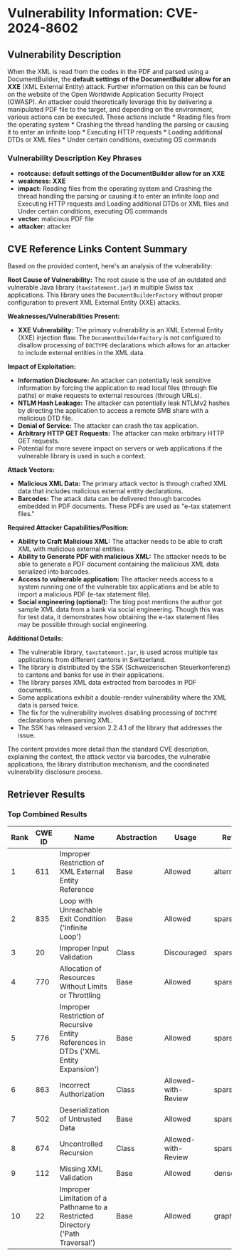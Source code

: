 # Vulnerability Information: CVE-2024-8602

## Vulnerability Description
When the XML is read from the codes in the PDF and parsed using a DocumentBuilder, the **default settings of the DocumentBuilder allow for an **XXE**** (XML External Entity) attack. Further information on this can be found on the website of the Open Worldwide Application Security Project (OWASP). An attacker could theoretically leverage this by delivering a manipulated PDF file to the target, and depending on the environment, various actions can be executed. These actions include * Reading files from the operating system * Crashing the thread handling the parsing or causing it to enter an infinite loop * Executing HTTP requests * Loading additional DTDs or XML files * Under certain conditions, executing OS commands

### Vulnerability Description Key Phrases
- **rootcause:** **default settings of the DocumentBuilder allow for an XXE**
- **weakness:** **XXE**
- **impact:** Reading files from the operating system and Crashing the thread handling the parsing or causing it to enter an infinite loop and Executing HTTP requests and Loading additional DTDs or XML files and Under certain conditions, executing OS commands
- **vector:** malicious PDF file
- **attacker:** attacker

## CVE Reference Links Content Summary
Based on the provided content, here's an analysis of the vulnerability:

**Root Cause of Vulnerability:**
The root cause is the use of an outdated and vulnerable Java library (`taxstatement.jar`) in multiple Swiss tax applications. This library uses the `DocumentBuilderFactory` without proper configuration to prevent XML External Entity (XXE) attacks.

**Weaknesses/Vulnerabilities Present:**
- **XXE Vulnerability:** The primary vulnerability is an XML External Entity (XXE) injection flaw. The `DocumentBuilderFactory` is not configured to disallow processing of `DOCTYPE` declarations which allows for an attacker to include external entities in the XML data.

**Impact of Exploitation:**
- **Information Disclosure:** An attacker can potentially leak sensitive information by forcing the application to read local files (through file paths) or make requests to external resources (through URLs).
- **NTLM Hash Leakage:** The attacker can potentially leak NTLMv2 hashes by directing the application to access a remote SMB share with a malicious DTD file.
- **Denial of Service:** The attacker can crash the tax application.
- **Arbitrary HTTP GET Requests:** The attacker can make arbitrary HTTP GET requests.
- Potential for more severe impact on servers or web applications if the vulnerable library is used in such a context.

**Attack Vectors:**
- **Malicious XML Data:** The primary attack vector is through crafted XML data that includes malicious external entity declarations.
- **Barcodes:** The attack data can be delivered through barcodes embedded in PDF documents. These PDFs are used as "e-tax statement files."

**Required Attacker Capabilities/Position:**
- **Ability to Craft Malicious XML:**  The attacker needs to be able to craft XML with malicious external entities.
- **Ability to Generate PDF with malicious XML:** The attacker needs to be able to generate a PDF document containing the malicious XML data serialized into barcodes.
- **Access to vulnerable application:** The attacker needs access to a system running one of the vulnerable tax applications and be able to import a malicious PDF (e-tax statement file).
- **Social engineering (optional):** The blog post mentions the author got sample XML data from a bank via social engineering. Though this was for test data, it demonstrates how obtaining the e-tax statement files may be possible through social engineering.

**Additional Details:**
- The vulnerable library, `taxstatement.jar`, is used across multiple tax applications from different cantons in Switzerland.
- The library is distributed by the SSK (Schweizerischen Steuerkonferenz) to cantons and banks for use in their applications.
- The library parses XML data extracted from barcodes in PDF documents.
- Some applications exhibit a double-render vulnerability where the XML data is parsed twice.
- The fix for the vulnerability involves disabling processing of `DOCTYPE` declarations when parsing XML.
- The SSK has released version 2.2.4.1 of the library that addresses the issue.

The content provides more detail than the standard CVE description, explaining the context, the attack vector via barcodes, the vulnerable applications, the library distribution mechanism, and the coordinated vulnerability disclosure process.

## Retriever Results

### Top Combined Results

| Rank | CWE ID | Name | Abstraction | Usage  | Retrievers | Individual Scores |
|------|--------|------|-------------|-------|------------|-------------------|
| 1 | 611 | Improper Restriction of XML External Entity Reference | Base | Allowed | alternate_terms | 1.000 |
| 2 | 835 | Loop with Unreachable Exit Condition ('Infinite Loop') | Base | Allowed | sparse | 0.677 |
| 3 | 20 | Improper Input Validation | Class | Discouraged | sparse | 0.648 |
| 4 | 770 | Allocation of Resources Without Limits or Throttling | Base | Allowed | sparse | 0.631 |
| 5 | 776 | Improper Restriction of Recursive Entity References in DTDs ('XML Entity Expansion') | Base | Allowed | sparse | 0.631 |
| 6 | 863 | Incorrect Authorization | Class | Allowed-with-Review | sparse | 0.625 |
| 7 | 502 | Deserialization of Untrusted Data | Base | Allowed | sparse | 0.620 |
| 8 | 674 | Uncontrolled Recursion | Class | Allowed-with-Review | sparse | 0.618 |
| 9 | 112 | Missing XML Validation | Base | Allowed | dense | 0.566 |
| 10 | 22 | Improper Limitation of a Pathname to a Restricted Directory ('Path Traversal') | Base | Allowed | graph | 0.002 |

